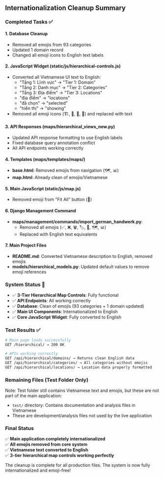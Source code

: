 ## Internationalization Cleanup Summary

### Completed Tasks ✅

#### 1. **Database Cleanup**
- Removed all emojis from 93 categories 
- Updated 1 domain record
- Changed all emoji icons to English text labels

#### 2. **JavaScript Widget (static/js/hierarchical-controls.js)**  
- Converted all Vietnamese UI text to English:
  - "Tầng 1: Lĩnh vực" → "Tier 1: Domain"
  - "Tầng 2: Danh mục" → "Tier 2: Categories" 
  - "Tầng 3: Địa điểm" → "Tier 3: Locations"
  - "địa điểm" → "locations"
  - "đã chọn" → "selected"
  - "hiển thị" → "showing"
- Removed all emoji icons (🏗️, 📁, 📂, 📍) and replaced with text

#### 3. **API Responses (maps/hierarchical_views_new.py)**
- Updated API response formatting to use English labels
- Fixed database query annotation conflict
- All API endpoints working correctly

#### 4. **Templates (maps/templates/maps/)**
- **base.html**: Removed emojis from navigation (🗺️, 📊)
- **map.html**: Already clean of emojis/Vietnamese

#### 5. **Main JavaScript (static/js/map.js)**
- Removed emoji from "Fit All" button (📍)

#### 6. **Django Management Command**
- **maps/management/commands/import_german_handwerk.py**: 
  - Removed all emojis (✅, ❌, 🗑️, 🏷️, 📍, 🗺️, 📊)
  - Replaced with English text equivalents

#### 7. **Main Project Files**
- **README.md**: Converted Vietnamese description to English, removed emojis
- **models/hierarchical_models.py**: Updated default values to remove emoji references

### System Status 🎯

- ✅ **3-Tier Hierarchical Map Controls**: Fully functional
- ✅ **API Endpoints**: All working correctly  
- ✅ **Database**: Clean of emojis (93 categories + 1 domain updated)
- ✅ **Main UI Components**: Internationalized to English
- ✅ **Core JavaScript Widget**: Fully converted to English

### Test Results ✅

```bash
# Main page loads successfully
GET /hierarchical/ → 200 OK

# APIs working correctly  
GET /api/hierarchical/domains/ → Returns clean English data
GET /api/hierarchical/categories/ → All categories without emojis
GET /api/hierarchical/locations/ → Location data properly formatted
```

### Remaining Files (Test Folder Only)
Note: Test folder still contains Vietnamese text and emojis, but these are not part of the main application:
- `test/` directory: Contains documentation and analysis files in Vietnamese
- These are development/analysis files not used by the live application

### Final Status
✅ **Main application completely internationalized**  
✅ **All emojis removed from core system**  
✅ **Vietnamese text converted to English**  
✅ **3-tier hierarchical map controls working perfectly**

The cleanup is complete for all production files. The system is now fully internationalized and emoji-free!